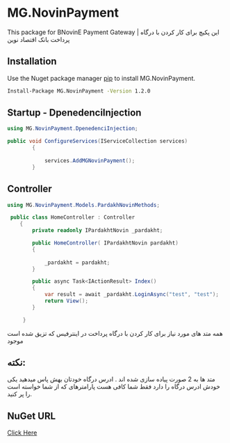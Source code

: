 # MG.NovinPayment

This package for BNovinE Payment Gateway | این پکیچ برای کار کردن با درگاه پرداخت بانک اقتصاد نوین  

## Installation

Use the Nuget package manager [pip](https://pip.pypa.io/en/stable/) to install MG.NovinPayment.

```bash
Install-Package MG.NovinPayment -Version 1.2.0
```

## Startup - DpenedenciInjection
```csharp
using MG.NovinPayment.DpenedenciInjection;

public void ConfigureServices(IServiceCollection services)
        {
          
            services.AddMGNovinPayment();
        }
```

## Controller

```csharp
using MG.NovinPayment.Models.PardakhNovinMethods;

 public class HomeController : Controller
    {
        private readonly IPardakhtNovin _pardakht;

        public HomeController( IPardakhtNovin pardakht)
        {
            
            _pardakht = pardakht;
        }

        public async Task<IActionResult> Index()
        {
            var result = await _pardakht.LoginAsync("test", "test");
            return View();
        }

     }

```


 همه متد های مورد نیاز برای کار کردن با درگاه پرداخت در اینترفیس  که تزیق شده است موجود 

## نکته:
 متد ها به 2 صورت پیاده سازی شده اند .  ادرس درگاه خودتان بهش  پاس میدهید یکی خودش ادرس درگاه را دارد فقط شما کافی هست پارامترهای که از شما خواسته است را پر کنید.


## NuGet URL
[Click Here ](https://www.nuget.org/packages/MG.NovinPayment/)
